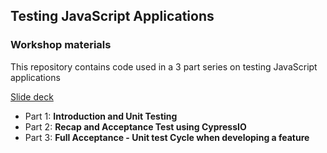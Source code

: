 ## Testing JavaScript Applications

### Workshop materials

This repository contains code used in a 3 part series on testing JavaScript applications

[Slide deck](https://docs.google.com/presentation/d/1ZhxPease0hK577CkO0BzK5572Yw84msyiP-SPt-ok0M/edit?usp=sharing)

- Part 1: **Introduction and Unit Testing**
- Part 2: **Recap and Acceptance Test using CypressIO**
- Part 3: **Full Acceptance - Unit test Cycle when developing a feature**
